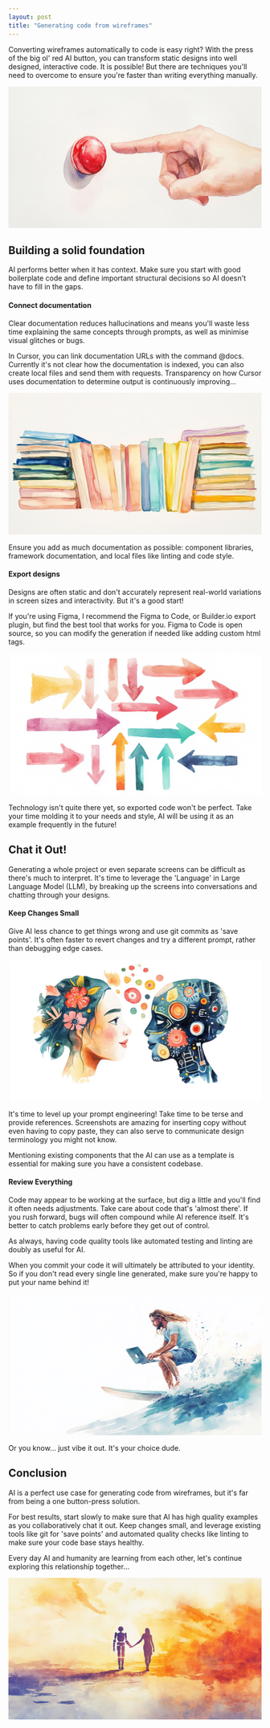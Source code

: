 ```yaml
---
layout: post
title: "Generating code from wireframes"
---
```


<style>
.post-content img {
  border: 1px solid black;
  box-shadow: 2px 2px 2px rgba(0, 0, 0, 0.4);
  aspect-ratio: 16/9;
  height: auto;
  width: 100%;
  background-color: #f5f5f5;
  background-size: cover;
  background-position: center;
  background-repeat: no-repeat;
  opacity: 1;
  transition: opacity 0.5s ease-in;
  color: transparent;
}

.post-content img:not(.loaded) {
  opacity: 0.8;
}

.post-content img.loaded {
  opacity: 1;
}
</style>

<script>
document.addEventListener('DOMContentLoaded', function() {
  const images = document.querySelectorAll('.post-content img');

  images.forEach(function(img) {
    const src = img.src;
    const tempImg = new Image();

    // Set the background image immediately but keep it hidden
    img.style.backgroundImage = `url(${src})`;
    img.style.color = 'transparent';

    tempImg.onload = function() {
      img.classList.add('loaded');
    };

    tempImg.onerror = function() {
      img.classList.add('loaded');
    };

    tempImg.src = src;
  });
});
</script>

Converting wireframes automatically to code is easy right? With the press of the big ol' red AI button, you can transform static designs into well designed, interactive code. It is possible! But there are techniques you'll need to overcome to ensure you're faster than writing everything manually.

![Button](/assets/ai-code-generation/button.jpg)

## Building a solid foundation

AI performs better when it has context. Make sure you start with good boilerplate code and define important structural decisions so AI doesn't have to fill in the gaps.


#### Connect documentation

Clear documentation reduces hallucinations and means you'll waste less time explaining the same concepts through prompts, as well as minimise visual glitches or bugs.

In Cursor, you can link documentation URLs with the command @docs. Currently it's not clear how the documentation is indexed, you can also create local files and send them with requests. Transparency on how Cursor uses documentation to determine output is continuously improving...

![Documentation](/assets/ai-code-generation/documentation.jpg)

Ensure you add as much documentation as possible: component libraries, framework documentation, and local files like linting and code style.

#### Export designs

Designs are often static and don't accurately represent real-world variations in screen sizes and interactivity. But it's a good start!

If you're using Figma, I recommend the Figma to Code, or Builder.io export plugin, but find the best tool that works for you. Figma to Code is open source, so you can modify the generation if needed like adding custom html tags.

![Arrows](/assets/ai-code-generation/arrows.jpg)

Technology isn't quite there yet, so exported code won't be perfect. Take your time molding it to your needs and style, AI will be using it as an example frequently in the future!

## Chat it Out!

Generating a whole project or even separate screens can be difficult as there's much to interpret. It's time to leverage the 'Language' in Large Language Model (LLM), by breaking up the screens into conversations and chatting through your designs.

#### Keep Changes Small

Give AI less chance to get things wrong and use git commits as 'save points'. It's often faster to revert changes and try a different prompt, rather than debugging edge cases.

![Talking](/assets/ai-code-generation/talking.jpg)

It's time to level up your prompt engineering! Take time to be terse and provide references. Screenshots are amazing for inserting copy without even having to copy paste, they can also serve to communicate design terminology you might not know.

Mentioning existing components that the AI can use as a template is essential for making sure you have a consistent codebase.

#### Review Everything

Code may appear to be working at the surface, but dig a little and you'll find it often needs adjustments. Take care about code that's 'almost there'. If you rush forward, bugs will often compound while AI reference itself. It's better to catch problems early before they get out of control.

As always, having code quality tools like automated testing and linting are doubly as useful for AI.

When you commit your code it will ultimately be attributed to your identity. So if you don't read every single line generated, make sure you're happy to put your name behind it!

![Vibes](/assets/ai-code-generation/vibes.jpg)

Or you know… just vibe it out. It's your choice dude.

## Conclusion

AI is a perfect use case for generating code from wireframes, but it's far from being a one button-press solution.

For best results, start slowly to make sure that AI has high quality examples as you collaboratively chat it out. Keep changes small, and leverage existing tools like git for 'save points' and automated quality checks like linting to make sure your code base stays healthy.

Every day AI and humanity are learning from each other, let's continue exploring this relationship together...

![Sunset](/assets/ai-code-generation/sunset.jpg)